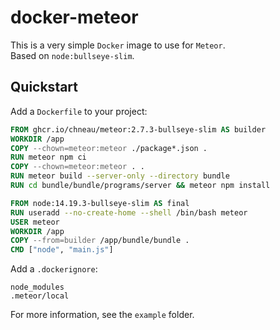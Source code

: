 # docker-meteor

This is a very simple `Docker` image to use for `Meteor`.  
Based on `node:bullseye-slim`.

## Quickstart

Add a `Dockerfile` to your project:

```Dockerfile
FROM ghcr.io/chneau/meteor:2.7.3-bullseye-slim AS builder
WORKDIR /app
COPY --chown=meteor:meteor ./package*.json .
RUN meteor npm ci
COPY --chown=meteor:meteor . .
RUN meteor build --server-only --directory bundle
RUN cd bundle/bundle/programs/server && meteor npm install

FROM node:14.19.3-bullseye-slim AS final
RUN useradd --no-create-home --shell /bin/bash meteor
USER meteor
WORKDIR /app
COPY --from=builder /app/bundle/bundle .
CMD ["node", "main.js"]
```

Add a `.dockerignore`:

```
node_modules
.meteor/local
```

For more information, see the `example` folder.
